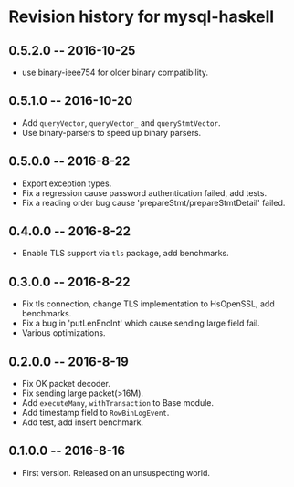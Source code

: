 # Revision history for mysql-haskell

## 0.5.2.0 -- 2016-10-25

* use binary-ieee754 for older binary compatibility.

## 0.5.1.0 -- 2016-10-20

* Add `queryVector`, `queryVector_` and `queryStmtVector`.
* Use binary-parsers to speed up binary parsers.

## 0.5.0.0 -- 2016-8-22

* Export exception types.
* Fix a regression cause password authentication failed, add tests.
* Fix a reading order bug cause 'prepareStmt/prepareStmtDetail' failed.

## 0.4.0.0 -- 2016-8-22

* Enable TLS support via `tls` package, add benchmarks.

## 0.3.0.0  -- 2016-8-22

* Fix tls connection, change TLS implementation to HsOpenSSL, add benchmarks.
* Fix a bug in 'putLenEncInt' which cause sending large field fail.
* Various optimizations.

## 0.2.0.0  -- 2016-8-19

* Fix OK packet decoder.
* Fix sending large packet(>16M).
* Add `executeMany`, `withTransaction` to Base module.
* Add timestamp field to `RowBinLogEvent`.
* Add test, add insert benchmark.

## 0.1.0.0  -- 2016-8-16

* First version. Released on an unsuspecting world.
